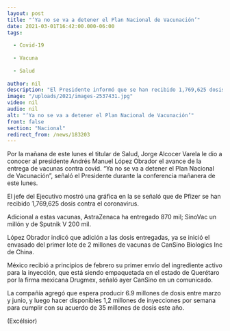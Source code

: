 ```yaml
---
layout: post
title: "‘Ya no se va a detener el Plan Nacional de Vacunación’"
date: 2021-03-01T16:42:00.000-06:00
tags:
  
  - Covid-19
  
  - Vacuna
  
  - Salud
  
author: nil
description: "El Presidente informó que se han recibido 1,769,625 dosis de Pfizer; 870 mil de AstraZeneca; un millón de SinoVac 1,000,000 y 200 mil de Sputnik V"
image: "/uploads/2021/images-2537431.jpg"
video: nil
audio: nil
alt: "‘Ya no se va a detener el Plan Nacional de Vacunación’"
front: false
section: "Nacional"
redirect_from: /news/183203
---
```


Por la mañana de este lunes el titular de Salud, Jorge Alcocer Varela le dio a conocer al presidente Andrés Manuel López Obrador el avance de la entrega de vacunas contra covid. “Ya no se va a detener el Plan Nacional de Vacunación”, señaló el Presidente durante la conferencia mañanera de este lunes.

El jefe del Ejecutivo mostró una gráfica en la se señaló que de Pfizer se han recibido 1,769,625 dosis contra el coronavirus.

Adicional a estas vacunas, AstraZenaca ha entregado 870 mil; SinoVac un millón y de Sputnik V 200 mil.

López Obrador indicó que adición a las dosis entregadas, ya se inició el envasado del primer lote de 2 millones de vacunas de CanSino Biologics Inc de China.

México recibió a principios de febrero su primer envío del ingrediente activo para la inyección, que está siendo empaquetada en el estado de Querétaro por la firma mexicana Drugmex, señaló ayer CanSino en un comunicado.

La compañía agregó que espera producir 6.9 millones de dosis entre marzo y junio, y luego hacer disponibles 1,2 millones de inyecciones por semana para cumplir con su acuerdo de 35 millones de dosis este año.

(Excélsior)